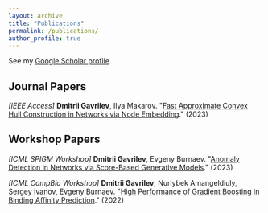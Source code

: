 ```yaml
---
layout: archive
title: "Publications"
permalink: /publications/
author_profile: true
---
```


See my [Google Scholar profile](https://scholar.google.com/citations?user=K1Q_JjYAAAAJ&hl=en).

## Journal Papers

_[IEEE Access]_ **Dmitrii Gavrilev**, Ilya Makarov. "[Fast Approximate Convex Hull Construction in Networks via Node Embedding](https://ieeexplore.ieee.org/stamp/stamp.jsp?tp=&arnumber=10138570)." (2023)

## Workshop Papers

_[ICML SPIGM Workshop]_ **Dmitrii Gavrilev**, Evgeny Burnaev. "[Anomaly Detection in Networks via Score-Based Generative Models](https://arxiv.org/pdf/2306.15324.pdf)." (2023)

_[ICML CompBio Workshop]_ **Dmitrii Gavrilev**, Nurlybek Amangeldiuly, Sergey Ivanov, Evgeny Burnaev. "[High Performance of Gradient Boosting in Binding Affinity Prediction](https://arxiv.org/pdf/2205.07023.pdf)." (2022)